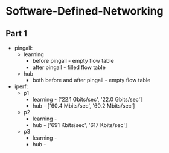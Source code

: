 # Software-Defined-Networking

## Part 1
- pingall:
  - learning 
    - before pingall - empty flow table
    - after pingall - filled flow table
  - hub
    - both before and after pingall - empty flow table
- iperf:
  - p1
    - learning - ['22.1 Gbits/sec', '22.0 Gbits/sec']
    - hub - ['60.4 Mbits/sec', '60.2 Mbits/sec']
  - p2
    - learning - 
    - hub - ['691 Kbits/sec', '617 Kbits/sec']
  - p3
    - learning -
    - hub -